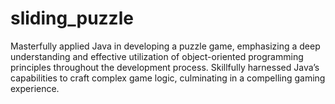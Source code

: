 # sliding_puzzle
Masterfully applied Java in developing a puzzle game, emphasizing a deep understanding and effective utilization
of object-oriented programming principles throughout the development process. Skillfully harnessed Java’s
capabilities to craft complex game logic, culminating in a compelling gaming experience.
